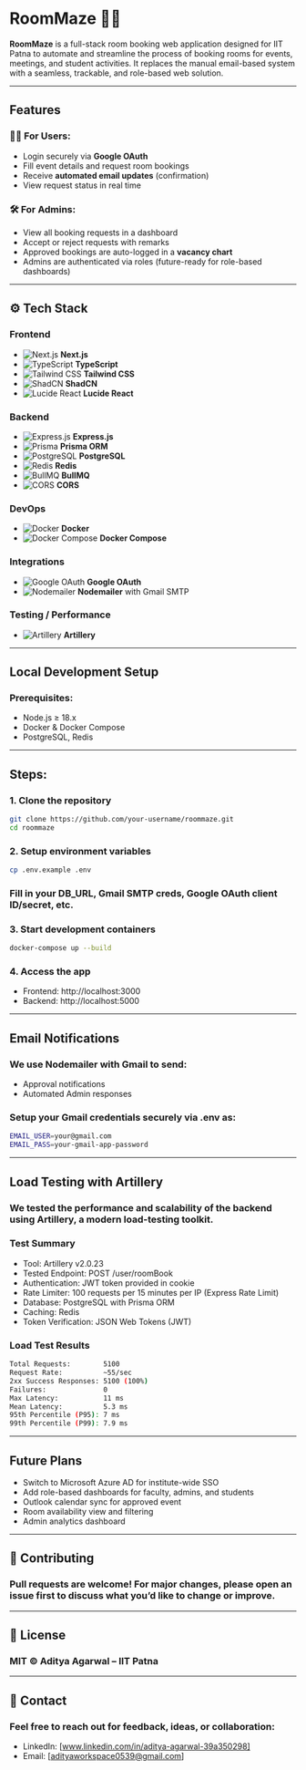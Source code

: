 # RoomMaze 🏫📅

**RoomMaze** is a full-stack room booking web application designed for IIT Patna to automate and streamline the process of booking rooms for events, meetings, and student activities. It replaces the manual email-based system with a seamless, trackable, and role-based web solution.

---

## Features

### 👨‍🎓 For Users:
- Login securely via **Google OAuth**
- Fill event details and request room bookings
- Receive **automated email updates** (confirmation)
- View request status in real time

### 🛠️ For Admins:
- View all booking requests in a dashboard
- Accept or reject requests with remarks
- Approved bookings are auto-logged in a **vacancy chart**
- Admins are authenticated via roles (future-ready for role-based dashboards)

---

## ⚙️ Tech Stack

### Frontend
- ![Next.js](https://img.shields.io/badge/-Next.js-black?logo=next.js&logoColor=white) **Next.js**
- ![TypeScript](https://img.shields.io/badge/-TypeScript-3178C6?logo=typescript&logoColor=white) **TypeScript**
- ![Tailwind CSS](https://img.shields.io/badge/-TailwindCSS-06B6D4?logo=tailwindcss&logoColor=white) **Tailwind CSS**
- ![ShadCN](https://img.shields.io/badge/-ShadCN-000?logo=tailwindcss&labelColor=gray&color=black) **ShadCN**
- ![Lucide React](https://img.shields.io/badge/-LucideReact-0A0A0A?logo=react&logoColor=white) **Lucide React**

### Backend
- ![Express.js](https://img.shields.io/badge/-Express.js-000000?logo=express&logoColor=white) **Express.js**
- ![Prisma](https://img.shields.io/badge/-Prisma-2D3748?logo=prisma&logoColor=white) **Prisma ORM**
- ![PostgreSQL](https://img.shields.io/badge/-PostgreSQL-4169E1?logo=postgresql&logoColor=white) **PostgreSQL**
- ![Redis](https://img.shields.io/badge/-Redis-DC382D?logo=redis&logoColor=white) **Redis**
- ![BullMQ](https://img.shields.io/badge/-BullMQ-FA5252?logo=nodedotjs&logoColor=white) **BullMQ**
- ![CORS](https://img.shields.io/badge/-CORS-grey?logo=javascript) **CORS**

### DevOps
- ![Docker](https://img.shields.io/badge/-Docker-2496ED?logo=docker&logoColor=white) **Docker**
- ![Docker Compose](https://img.shields.io/badge/-Docker%20Compose-2496ED?logo=docker&logoColor=white) **Docker Compose**

### Integrations
- ![Google OAuth](https://img.shields.io/badge/-GoogleOAuth-4285F4?logo=google&logoColor=white) **Google OAuth**
- ![Nodemailer](https://img.shields.io/badge/-Nodemailer-EA4335?logo=gmail&logoColor=white) **Nodemailer** with Gmail SMTP

### Testing / Performance
- ![Artillery](https://img.shields.io/badge/-Artillery-E63946?logo=fastapi&logoColor=white) **Artillery**


---

## Local Development Setup
### Prerequisites:
- Node.js ≥ 18.x
- Docker & Docker Compose
- PostgreSQL, Redis

---

## Steps:

### 1. Clone the repository
```bash
git clone https://github.com/your-username/roommaze.git
cd roommaze
```

### 2. Setup environment variables
```bash
cp .env.example .env
```
### Fill in your DB_URL, Gmail SMTP creds, Google OAuth client ID/secret, etc.

### 3. Start development containers
```bash
docker-compose up --build
```

### 4. Access the app
- Frontend: http://localhost:3000
- Backend: http://localhost:5000

---

## Email Notifications

### We use Nodemailer with Gmail to send:

- Approval notifications
- Automated Admin responses

### Setup your Gmail credentials securely via .env as:
```bash
EMAIL_USER=your@gmail.com
EMAIL_PASS=your-gmail-app-password
```
---
## Load Testing with Artillery

### We tested the performance and scalability of the backend using Artillery, a modern load-testing toolkit.

### Test Summary

- Tool: Artillery v2.0.23
- Tested Endpoint: POST /user/roomBook
- Authentication: JWT token provided in cookie
- Rate Limiter: 100 requests per 15 minutes per IP (Express Rate Limit)
- Database: PostgreSQL with Prisma ORM
- Caching: Redis
- Token Verification: JSON Web Tokens (JWT)

### Load Test Results

```bash
Total Requests:        5100
Request Rate:          ~55/sec
2xx Success Responses: 5100 (100%)
Failures:              0
Max Latency:           11 ms
Mean Latency:          5.3 ms
95th Percentile (P95): 7 ms
99th Percentile (P99): 7.9 ms
```

---
## Future Plans
- Switch to Microsoft Azure AD for institute-wide SSO
- Add role-based dashboards for faculty, admins, and students
- Outlook calendar sync for approved event
- Room availability view and filtering
- Admin analytics dashboard

---

## 🤝 Contributing
### Pull requests are welcome! For major changes, please open an issue first to discuss what you’d like to change or improve.

---

## 📄 License
### MIT © Aditya Agarwal – IIT Patna

---

## 💌 Contact
### Feel free to reach out for feedback, ideas, or collaboration:
- LinkedIn: [www.linkedin.com/in/aditya-agarwal-39a350298]
- Email: [adityaworkspace0539@gmail.com]


